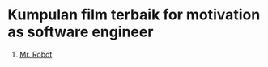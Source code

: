 <h1>Kumpulan film terbaik for motivation as software engineer </h1>
<ol start="1">
	<li> <a href="https://www.youtube.com/watch?v=eWP2J7ty0sA">Mr. Robot</a> </li>
</ol>